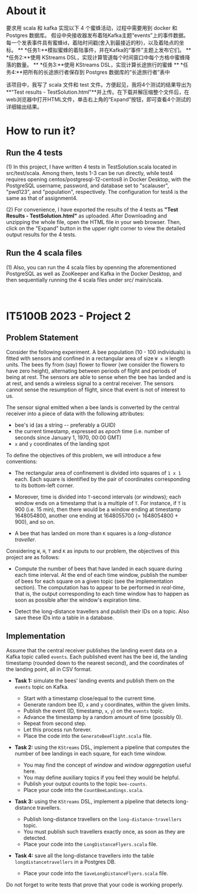 # About it

要求用 scala 和 kafka 实现以下 4 个蜜蜂活动，过程中需要用到 docker 和 Postgres 数据库。
假设中央接收器发布着陆Kafka主题“events”上的事件数据。每一个发表事件具有蜜蜂id，着陆时间戳(舍入到最接近的秒)，以及着陆点的坐标。
** *任务1:**模拟蜜蜂的着陆事件，并在Kafka的“事件”主题上发布它们。
** *任务2:**使用 KStreams DSL，实现计算管道每个时间窗口中每个方格中蜜蜂降落的数量。
** *任务3:**使用 KStreams DSL，实现计算长途旅行的蜜蜂
** *任务4:**把所有的长途旅行者保存到 Postgres 数据库的“长途旅行者”表中

该项目中，我写了 scala 文件和 test 文件。方便起见，我将4个测试的结果导出为**"Test results - TestSolution.html"**并上传。在下载并解压缩整个文件后，在web浏览器中打开HTML文件，单击右上角的“Expand”按钮，即可查看4个测试的详细输出结果。


# How to run it?

## Run the 4 tests

(1) In this project, I have written 4 tests in TestSolution.scala located in src/test/scala. Among them, tests 1-3 can be run directly, while test4 requires opening centos/postgresql-12-centos8 in Docker Desktop, with the PostgreSQL username, password, and database set to "scalauser", "pwd123", and "population", respectively. The configuration for test4 is the same as that of assignment4. <br>

(2) For convenience, I have exported the results of the 4 tests as **"Test Results - TestSolution.html"** as uploaded. After Downloading and unzipping the whole file, open the HTML file in your web browser. Then, click on the "Expand" button in the upper right corner to view the detailed output results for the 4 tests.

## Run the 4 scala files

(1) Also, you can run the 4 scala files by openning the aforementioned PostgreSQL as well as ZooKeeper and Kafka in the Docker Desktop, and then sequentially running the 4 scala files under src/ main/scala. <br>
<br>
<br>

# IT5100B 2023 - Project 2

## Problem Statement

Consider the following experiment. A bee population (10 - 100 individuals) is fitted
with sensors and confined in a rectangular area of size `W x H` length units. The bees fly from
(say) flower to flower (we consider the flowers to have zero height), 
alternating between periods of flight and periods of being
at rest. The sensors are able to sense when the bee has landed and
is at rest, and sends a wireless signal to a central receiver. The sensors cannot
sense the resumption of flight, since that event is not of interest to us.

The sensor signal emitted when a bee lands
is converted by the central receiver into a piece of data with the
following attributes:
  * bee's id (as a string -- preferably a GUID)
  * the current timestamp, expressed as *epoch* time (i.e. number of seconds since
     January 1, 1970, 00:00 GMT)
  * `x` and `y` coordinates of the landing spot

To define the objectives of this problem, we will introduce a few conventions:

  * The rectangular area of confinement is divided into squares of `1 x 1` each. 
    Each square is identified by the pair of coordinates corresponding to its
    bottom-left corner.

  * Moreover, time is divided into `T`-second intervals (or *windows*); 
    each window ends on a timestamp that is a multiple of `T`.
    For instance, if `T` is 900 (i.e. 15 min), then there would be a window ending
    at timestamp 1648054800, another one ending at 1648055700 (= 1648054800 + 900), 
    and so on.

  * A bee that has landed on more than `K` squares is a *long-distance traveller*.


Considering `W`, `H`, `T` and `K` as inputs to our problem, the objectives of
this project are as follows:

  * Compute the number of bees that have landed in each square during each time interval.
    At the end of each time window, publish the number of bees for each square on a given
    topic (see the implementation section).
    The computation has to appear to be performed in *real-time*, that is, the output 
    corresponding to each time window has to happen as soon as possible after the window's 
    expiration time.

  * Detect the long-distance travellers and publish their IDs on a topic. Also save these
    IDs into a table in a database.

## Implementation

Assume that the central receiver publishes the landing
event data on a Kafka topic called `events`. Each published
event has the bee id, the landing timestamp (rounded down to the nearest second), 
and the coordinates of the landing point, all in CSV format.

  * **Task 1:** simulate the bees' landing events and publish them on the `events` topic on Kafka.

    * Start with a timestamp close/equal to the current time.
    * Generate random bee ID, `x` and `y` coordinates, within the given limits.
    * Publish the event (ID, timestamp, `x`, `y`) on the `events` topic.
    * Advance the timestamp by a random amount of time (possibly 0).
    * Repeat from second step.
    * Let this process run forever.
    * Place the code into the `GenerateBeeFlight.scala` file.

  * **Task 2:** using the `KStreams` DSL, implement a pipeline that computes
    the number of bee landings in each square, for each time window.

    * You may find the concept of *window* and *window aggregation* useful here.
    * You may define auxiliary topics if you feel they would be helpful.
    * Publish your output counts to the topic `bee-counts`.
    * Place your code into the `CountBeeLandings.scala`.

  * **Task 3:** using the `KStreams` DSL, implement a pipeline that detects
    long-distance travellers.

    * Publish long-distance travellers on the `long-distance-travellers` topic.
    * You must publish such travellers exactly once, as soon as they are detected.
    * Place your code into the `LongDistanceFlyers.scala` file.

  * **Task 4:** save all the long-distance travellers into the table `longdistancetravellers`
    in a Postgres DB.

    * Place your code into the `SaveLongDistanceFlyers.scala` file.

Do not forget to write tests that prove that your code is working properly.
